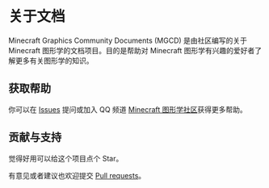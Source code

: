 # 关于文档

Minecraft Graphics Community Documents (MGCD) 是由社区编写的关于 Minecraft 图形学的文档项目。目的是帮助对 Minecraft 图形学有兴趣的爱好者了解更多有关图形学的知识。

## 获取帮助

你可以在 [Issues](https://github.com/HyperCol/MGCD/issues) 提问或加入 QQ 频道 [Minecraft 图形学社区](https://pd.qq.com/s/7lqo0embd)获得更多帮助。

## 贡献与支持

觉得好用可以给这个项目点个 Star。

有意见或者建议也欢迎提交 [Pull requests](https://github.com/HyperCol/MGCD/pulls)。
